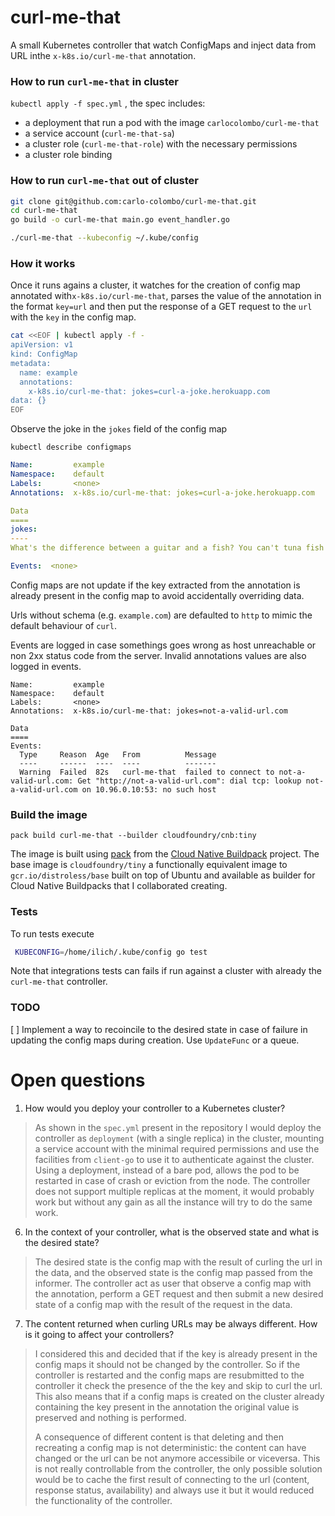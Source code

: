 # curl-me-that

A small Kubernetes controller that watch ConfigMaps and inject data from URL inthe  `x-k8s.io/curl-me-that` annotation.

### How to run `curl-me-that` in cluster

`kubectl apply -f spec.yml` , the spec includes:
* a deployment that run a pod with the image `carlocolombo/curl-me-that`
* a service account (`curl-me-that-sa`)
* a cluster role (`curl-me-that-role`) with the necessary permissions
* a cluster role binding

### How to run `curl-me-that` out of cluster

```bash
git clone git@github.com:carlo-colombo/curl-me-that.git
cd curl-me-that
go build -o curl-me-that main.go event_handler.go

./curl-me-that --kubeconfig ~/.kube/config
```

### How it works

Once it runs agains a cluster, it watches for the creation of config map annotated with`x-k8s.io/curl-me-that`, parses the value of the annotation in the format `key=url` and then put the response of a GET request to the `url` with the `key` in the config map.

```bash
cat <<EOF | kubectl apply -f -
apiVersion: v1
kind: ConfigMap
metadata:
  name: example
  annotations:
    x-k8s.io/curl-me-that: jokes=curl-a-joke.herokuapp.com
data: {}
EOF
```

Observe the joke in the `jokes` field of the config map

`kubectl describe configmaps`

```yaml
Name:         example
Namespace:    default
Labels:       <none>
Annotations:  x-k8s.io/curl-me-that: jokes=curl-a-joke.herokuapp.com

Data
====
jokes:
----
What's the difference between a guitar and a fish? You can't tuna fish!

Events:  <none>
```

Config maps are not update if the key extracted from the annotation is already present in the config map to avoid accidentally overriding data.

Urls without schema (e.g. `example.com`) are defaulted to `http` to mimic the default behaviour of `curl`. 

Events are logged in case somethings goes wrong as host unreachable or non 2xx status code from the server. Invalid annotations values are also logged in events.

```
Name:         example
Namespace:    default
Labels:       <none>
Annotations:  x-k8s.io/curl-me-that: jokes=not-a-valid-url.com

Data
====
Events:
  Type     Reason  Age   From          Message
  ----     ------  ----  ----          -------
  Warning  Failed  82s   curl-me-that  failed to connect to not-a-valid-url.com: Get "http://not-a-valid-url.com": dial tcp: lookup not-a-valid-url.com on 10.96.0.10:53: no such host

```

### Build the image

`pack build curl-me-that --builder cloudfoundry/cnb:tiny`

The image is built using [pack](https://github.com/buildpacks/pack) from the [Cloud Native Buildpack](https://buildpacks.io/) project. The base image is `cloudfoundry/tiny` a functionally equivalent image to `gcr.io/distroless/base` built on top of Ubuntu and available as builder for Cloud Native Buildpacks that I collaborated creating. 

### Tests

To run tests execute

```bash
 KUBECONFIG=/home/ilich/.kube/config go test
 ```
 
 Note that integrations tests can fails if run against a cluster with already the `curl-me-that` controller.
 
 ### TODO
 [ ] Implement a way to recoincile to the desired state in case of failure in updating the config maps during creation. Use `UpdateFunc` or a queue.
 
 # Open questions

1. How would you deploy your controller to a Kubernetes cluster?

> As shown in the `spec.yml` present in the repository I would deploy the controller as `deployment` (with a single replica) in the cluster, mounting a service account with the minimal required permissions and use the facilities from `client-go` to use it to authenticate against the cluster. Using a deployment, instead of a bare pod, allows the pod to be restarted in case of crash or eviction from the node. The controller does not support multiple replicas at the moment, it would probably work but without any gain as all the instance will try to do the same work.

6. In the context of your controller, what is the observed state and what is the desired state?

> The desired state is the config map with the result of curling the url in the data, and the observed state is the config map passed from the informer. The controller act as user that observe a config map with the annotation, perform a GET request and then submit a new desired state of a config map with the result of the request in the data.

7. The content returned when curling URLs may be always different. How is it going to affect your controllers?

> I considered this and decided that if the key is already present in the config maps it should not be changed by the controller. So if the controller is restarted and the config maps are resubmitted to the controller it check the presence of the the key and skip to curl the url. This also means that if a config maps is created on the cluster already containing the key present in the annotation the original value is preserved and nothing is performed.
>
> A consequence of different content is that deleting and then recreating a config map is not deterministic: the content can have changed or the url can be not anymore accessibile or viceversa. This is not really controllable from the controller, the only possible solution would be to cache the first result of connecting to the url (content, response status, availability) and always use it but it would reduced the functionality of the controller.
